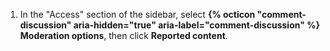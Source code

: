 1. In the "Access" section of the sidebar, select **{% octicon "comment-discussion" aria-hidden="true" aria-label="comment-discussion" %} Moderation options**, then click **Reported content**.
